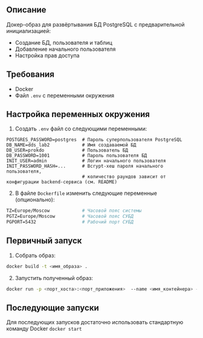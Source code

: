 ## Описание
Докер-образ для развёртывания БД PostgreSQL с предварительной инициализацией:
- Создание БД, пользователя и таблиц
- Добавление начального пользователя
- Настройка прав доступа

## Требования
- Docker
- Файл `.env` с переменными окружения

## Настройка переменных окружения
1. Создать `.env` файл со следующими переменными:
```env
POSTGRES_PASSWORD=postgres  # Пароль суперпользователя PostgreSQL
DB_NAME=dds_lab2            # Имя создаваемой БД
DB_USER=prokdo              # Пользователь БД
DB_PASSWORD=1001            # Пароль пользователя БД
INIT_USER=admin             # Логин начального пользователя
INIT_PASSWORD_HASH=...      # Bcrypt-хеш пароля начального пользователя,
                            # количество раундов зависит от конфигурации backend-сервиса (см. README)
```
2. В файле `Doсkerfile` изменить следующие переменные (опционально):
```Dockerfile
TZ=Europe/Moscow            # Часовой пояс системы
PGTZ=Europe/Moscow          # Часовой пояс СУБД
PGPORT=5432                 # Рабочий порт СУБД
```

## Первичный запуск
1. Собрать образ:
```bash
docker build -t <имя_образа> .
```
2. Запустить полученный образ:
```bash
docker run -p <порт_хоста>:<порт_приложения>  --name <имя_контейнера> --env-file <путь_до_файла_.env> <имя_образа>
```

## Последующие запуски
Для последующих запусков достаточно использовать стандартную команду Docker `docker start`